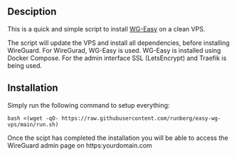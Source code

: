 ## Desciption ##

This is a quick and simple script to install [WG-Easy](https://github.com/wg-easy/wg-easy) on a clean VPS.

The script will update the VPS and install all dependencies, before installing WireGuard.
For WireGurad, WG-Easy is used. WG-Easy is installed using Docker Compose. For the admin interface SSL (LetsEncrypt) and Traefik is being used.

## Installation ##

Simply run the following command to setup everything:

```
bash <(wget -qO- https://raw.githubusercontent.com/runberg/easy-wg-vps/main/run.sh)
```
Once the scipt has completed the installation you will be able to access the WireGuard admin page on https:yourdomain.com




